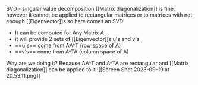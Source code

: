 SVD - singular value decomposition
[[Matrix diagonalization]] is fine, however it cannot be applied to rectangular matrices or to matrices with not enough [[Eigenvector]]s so here comes an SVD

- It can be computed for Any Matrix A
- it will provide 2 sets of [[Eigenvector]]s u's and v's
- ==u's== come from AA^T (row space of A)
- ==v's== come from A^TA (column space of A)

Why are we doing it? Because AA^T and A^TA are rectangular and [[Matrix diagonalization]] can be applied to it
![[Screen Shot 2023-09-19 at 20.53.11.png]]
